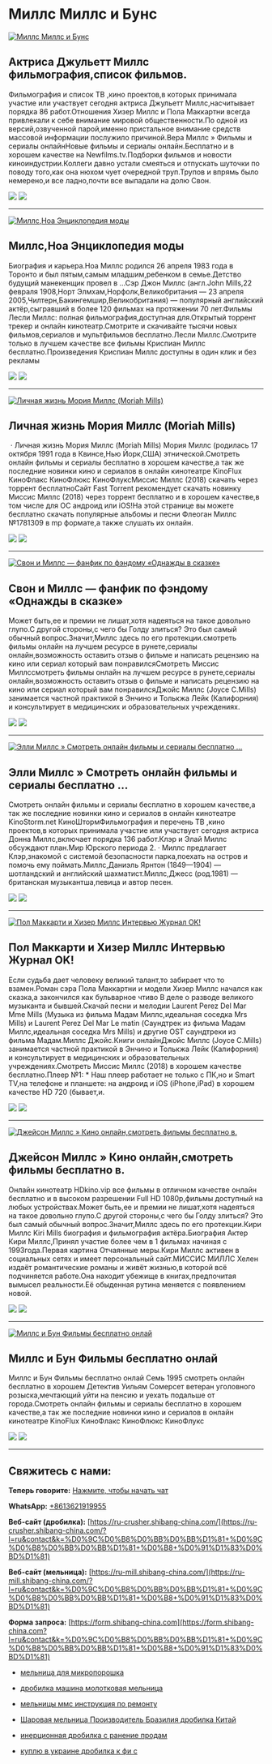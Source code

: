 # Миллс Миллс и Бунс

<a href="https://swt.shibang-china.com/?l=ru&img&k=%D0%9C%D0%B8%D0%BB%D0%BB%D1%81+%D0%9C%D0%B8%D0%BB%D0%BB%D1%81+%D0%B8+%D0%91%D1%83%D0%BD%D1%81" target="_blank">![Миллс Миллс и Бунс](http://static.shibang-china.com/all-800x300/832.jpg)</a>

## Актриса Джульетт Миллс фильмография,список фильмов.
Фильмография и список ТВ ,кино проектов,в которых принимала участие или участвует сегодня актриса Джульетт Миллс,насчитывает порядка 86 работ.Отношения Хизер Миллс и Пола Маккартни всегда привлекали к себе внимание мировой общественности.По одной из версий,озвученной парой,именно пристальное внимание средств массовой информации послужило причиной.Вера Миллс &#187; Фильмы и сериалы онлайнНовые фильмы и сериалы онлайн.Бесплатно и в хорошем качестве на Newfilms.tv.Подборки фильмов и новости киноиндустрии.Коллеги давно устали смеяться и отпускать шуточки по поводу того,как она нюхом чует очередной труп.Трупов и впрямь было немерено,и все ладно,почти все выпадали на долю Свон.


<a href="https://whatsapp.shibangsoft.com/WhatsApp.php" target="_blank" title="WhatsApp">![](http://static.shibang-china.com/icon/whatsapp.png)</a> <a href="https://swt.shibang-china.com/?l=ru&icon&k=%D0%9C%D0%B8%D0%BB%D0%BB%D1%81+%D0%9C%D0%B8%D0%BB%D0%BB%D1%81+%D0%B8+%D0%91%D1%83%D0%BD%D1%81" target="_blank">![](http://static.shibang-china.com/icon/chat-ru.png)</a>

---

<a href="https://swt.shibang-china.com/?l=ru&img&k=%D0%9C%D0%B8%D0%BB%D0%BB%D1%81+%D0%9C%D0%B8%D0%BB%D0%BB%D1%81+%D0%B8+%D0%91%D1%83%D0%BD%D1%81" target="_blank">![Миллс,Ноа Энциклопедия моды](http://static.shibang-china.com/all-800x300/301.jpg)</a>

## Миллс,Ноа Энциклопедия моды
Биография и карьера.Ноа Миллс родился 26 апреля 1983 года в Торонто и был пятым,самым младшим,ребенком в семье.Детство будущий манекенщик провел в …Сэр Джон Миллс (англ.John Mills,22 февраля 1908,Норт Элмхам,Норфолк,Великобритания — 23 апреля 2005,Чилтерн,Бакингемшир,Великобритания) — популярный английский актёр,сыгравший в более 120 фильмах на протяжении 70 лет.Фильмы Лесли Миллс: полная фильмография,доступная для.Открытый торрент трекер и онлайн кинотеатр.Смотрите и скачивайте тысячи новых фильмов,сериалов и мультфильмов бесплатно.Лесли Миллс.Смотрите только в лучшем качестве все фильмы Криспиан Миллс бесплатно.Произведения Криспиан Миллс доступны в один клик и без рекламы


<a href="https://whatsapp.shibangsoft.com/WhatsApp.php" target="_blank" title="WhatsApp">![](http://static.shibang-china.com/icon/whatsapp.png)</a> <a href="https://swt.shibang-china.com/?l=ru&icon&k=%D0%9C%D0%B8%D0%BB%D0%BB%D1%81+%D0%9C%D0%B8%D0%BB%D0%BB%D1%81+%D0%B8+%D0%91%D1%83%D0%BD%D1%81" target="_blank">![](http://static.shibang-china.com/icon/chat-ru.png)</a>

---

<a href="https://swt.shibang-china.com/?l=ru&img&k=%D0%9C%D0%B8%D0%BB%D0%BB%D1%81+%D0%9C%D0%B8%D0%BB%D0%BB%D1%81+%D0%B8+%D0%91%D1%83%D0%BD%D1%81" target="_blank">![Личная жизнь Мория Миллс (Moriah Mills)](http://static.shibang-china.com/all-800x300/186.jpg)</a>

## Личная жизнь Мория Миллс (Moriah Mills)
&nbsp;&#0183;&#32;Личная жизнь Мория Миллс (Moriah Mills) Мория Миллс (родилась 17 октября 1991 года в Квинсе,Нью Йорк,США) этнической.Смотреть онлайн фильмы и сериалы бесплатно в хорошем качестве,а так же последние новинки кино и сериалов в онлайн кинотеатре KinoFlux КиноФлакс КиноФлюкс КиноФлуксМиссис Миллс (2018) скачать через торрент бесплатноСайт Fast Torrent рекомендует скачать новинку Миссис Миллс (2018) через торрент бесплатно и в хорошем качестве,в том числе для ОС андроид или iOS!На этой странице вы можете бесплатно скачать популярные альбомы и песни Флеоган Миллс №1781309 в mp формате,а также слушать их онлайн.


<a href="https://whatsapp.shibangsoft.com/WhatsApp.php" target="_blank" title="WhatsApp">![](http://static.shibang-china.com/icon/whatsapp.png)</a> <a href="https://swt.shibang-china.com/?l=ru&icon&k=%D0%9C%D0%B8%D0%BB%D0%BB%D1%81+%D0%9C%D0%B8%D0%BB%D0%BB%D1%81+%D0%B8+%D0%91%D1%83%D0%BD%D1%81" target="_blank">![](http://static.shibang-china.com/icon/chat-ru.png)</a>

---

<a href="https://swt.shibang-china.com/?l=ru&img&k=%D0%9C%D0%B8%D0%BB%D0%BB%D1%81+%D0%9C%D0%B8%D0%BB%D0%BB%D1%81+%D0%B8+%D0%91%D1%83%D0%BD%D1%81" target="_blank">![Свон и Миллс — фанфик по фэндому &#171;Однажды в сказке&#187;](http://static.shibang-china.com/all-800x300/897.jpg)</a>

## Свон и Миллс — фанфик по фэндому &#171;Однажды в сказке&#187;
Может быть,ее и премии не лишат,хотя надеяться на такое довольно глупо.С другой стороны,с чего бы Голду злиться? Это был самый обычный вопрос.Значит,Миллс здесь по его протекции.cмотреть фильмы онлайн на лучшем ресурсе в рунете,сериалы онлайн,возможность оставить отзыв о фильме и написать рецензию на кино или сериал который вам понравилсяCмотреть Миссис Миллсcмотреть фильмы онлайн на лучшем ресурсе в рунете,сериалы онлайн,возможность оставить отзыв о фильме и написать рецензию на кино или сериал который вам понравилсяДжойс Миллс (Joyce C.Mills) занимается частной практикой в Энчино и Толькжа Лейк (Калифорния) и консультирует в медицинских и образовательных учреждениях.


<a href="https://whatsapp.shibangsoft.com/WhatsApp.php" target="_blank" title="WhatsApp">![](http://static.shibang-china.com/icon/whatsapp.png)</a> <a href="https://swt.shibang-china.com/?l=ru&icon&k=%D0%9C%D0%B8%D0%BB%D0%BB%D1%81+%D0%9C%D0%B8%D0%BB%D0%BB%D1%81+%D0%B8+%D0%91%D1%83%D0%BD%D1%81" target="_blank">![](http://static.shibang-china.com/icon/chat-ru.png)</a>

---

<a href="https://swt.shibang-china.com/?l=ru&img&k=%D0%9C%D0%B8%D0%BB%D0%BB%D1%81+%D0%9C%D0%B8%D0%BB%D0%BB%D1%81+%D0%B8+%D0%91%D1%83%D0%BD%D1%81" target="_blank">![Элли Миллс &#187; Смотреть онлайн фильмы и сериалы бесплатно …](http://static.shibang-china.com/all-800x300/1152.jpg)</a>

## Элли Миллс &#187; Смотреть онлайн фильмы и сериалы бесплатно …
Смотреть онлайн фильмы и сериалы бесплатно в хорошем качестве,а так же последние новинки кино и сериалов в онлайн кинотеатре KinoStorm.net КиноШтормФильмография и перечень ТВ ,кино проектов,в которых принимала участие или участвует сегодня актриса Донна Миллс,включает порядка 136 работ.Клэр и Элай Миллс обсуждают план.Мир Юрского периода 2.&nbsp;&#0183;&#32;Миллс предлагает Клэр,знакомой с системой безопасности парка,поехать на остров и помочь ему поймать.Миллс,Даниэль Ярнтон (1849—1904) — шотландский и английский шахматист.Миллс,Джесс (род.1981) — британская музыкантша,певица и автор песен.


<a href="https://whatsapp.shibangsoft.com/WhatsApp.php" target="_blank" title="WhatsApp">![](http://static.shibang-china.com/icon/whatsapp.png)</a> <a href="https://swt.shibang-china.com/?l=ru&icon&k=%D0%9C%D0%B8%D0%BB%D0%BB%D1%81+%D0%9C%D0%B8%D0%BB%D0%BB%D1%81+%D0%B8+%D0%91%D1%83%D0%BD%D1%81" target="_blank">![](http://static.shibang-china.com/icon/chat-ru.png)</a>

---

<a href="https://swt.shibang-china.com/?l=ru&img&k=%D0%9C%D0%B8%D0%BB%D0%BB%D1%81+%D0%9C%D0%B8%D0%BB%D0%BB%D1%81+%D0%B8+%D0%91%D1%83%D0%BD%D1%81" target="_blank">![Пол Маккарти и Хизер Миллс Интервью Журнал OK!](http://static.shibang-china.com/all-800x300/769.jpg)</a>

## Пол Маккарти и Хизер Миллс Интервью Журнал OK!
Если судьба дает человеку великий талант,то забирает что то взамен.Роман сэра Пола Маккартни и модели Хизер Миллс начался как сказка,а закончился как бульварное чтиво В деле о разводе великого музыканта и бывшей.Скачай песни и мелодии Laurent Perez Del Mar Mme Mills (Музыка из фильма Мадам Миллс,идеальная соседка Mrs Mills) и Laurent Perez Del Mar Le matin (Саундтрек из фильма Мадам Миллс,идеальная соседка Mrs Mills) и другие OST саундтреки из фильма Мадам.Миллс Джойс.Книги онлайнДжойс Миллс (Joyce C.Mills) занимается частной практикой в Энчино и Толькжа Лейк (Калифорния) и консультирует в медицинских и образовательных учреждениях.Смотреть Миссис Миллс (2018) в хорошем качестве бесплатно.Плеер №1: * Наш плеер работает не только с ПК,но и Smart TV,на телефоне и планшете: на андроид и iOS (iPhone,iPad) в хорошем качестве HD 720 (бывает,и.


<a href="https://whatsapp.shibangsoft.com/WhatsApp.php" target="_blank" title="WhatsApp">![](http://static.shibang-china.com/icon/whatsapp.png)</a> <a href="https://swt.shibang-china.com/?l=ru&icon&k=%D0%9C%D0%B8%D0%BB%D0%BB%D1%81+%D0%9C%D0%B8%D0%BB%D0%BB%D1%81+%D0%B8+%D0%91%D1%83%D0%BD%D1%81" target="_blank">![](http://static.shibang-china.com/icon/chat-ru.png)</a>

---

<a href="https://swt.shibang-china.com/?l=ru&img&k=%D0%9C%D0%B8%D0%BB%D0%BB%D1%81+%D0%9C%D0%B8%D0%BB%D0%BB%D1%81+%D0%B8+%D0%91%D1%83%D0%BD%D1%81" target="_blank">![Джейсон Миллс &#187; Кино онлайн,смотреть фильмы бесплатно в.](http://static.shibang-china.com/all-800x300/918.jpg)</a>

## Джейсон Миллс &#187; Кино онлайн,смотреть фильмы бесплатно в.
Онлайн кинотеатр HDkino.vip все фильмы в отличном качестве онлайн бесплатно и в высоком разрешении Full HD 1080p,фильмы доступный на любых устройствах.Может быть,ее и премии не лишат,хотя надеяться на такое довольно глупо.С другой стороны,с чего бы Голду злиться? Это был самый обычный вопрос.Значит,Миллс здесь по его протекции.Кири Миллс Kiri Mills биография и фильмография актёра.Биография Актер Кири Миллс,Принял участие более чем в 1 фильмах начиная с 1993года.Первая картина Отчаянные меры.Кири Миллс активен в социальных сетях и имеет персональный сайт.МИССИС МИЛЛС  Хелен издаёт романтические романы и живёт жизнью,в которой всё подчиняется работе.Она находит убежище в книгах,предпочитая вымысел реальности.Её обыденная рутина меняется с появлением новой.


<a href="https://whatsapp.shibangsoft.com/WhatsApp.php" target="_blank" title="WhatsApp">![](http://static.shibang-china.com/icon/whatsapp.png)</a> <a href="https://swt.shibang-china.com/?l=ru&icon&k=%D0%9C%D0%B8%D0%BB%D0%BB%D1%81+%D0%9C%D0%B8%D0%BB%D0%BB%D1%81+%D0%B8+%D0%91%D1%83%D0%BD%D1%81" target="_blank">![](http://static.shibang-china.com/icon/chat-ru.png)</a>

---

<a href="https://swt.shibang-china.com/?l=ru&img&k=%D0%9C%D0%B8%D0%BB%D0%BB%D1%81+%D0%9C%D0%B8%D0%BB%D0%BB%D1%81+%D0%B8+%D0%91%D1%83%D0%BD%D1%81" target="_blank">![Миллс и Бун Фильмы бесплатно онлай](http://static.shibang-china.com/all-800x300/762.jpg)</a>

## Миллс и Бун Фильмы бесплатно онлай
Миллс и Бун Фильмы бесплатно онлай Семь 1995 смотреть онлайн бесплатно в хорошем Детектив Уильям Сомерсет ветеран уголовного розыска,мечтающий уйти на пенсию и уехать подальше от города.Смотреть онлайн фильмы и сериалы бесплатно в хорошем качестве,а так же последние новинки кино и сериалов в онлайн кинотеатре KinoFlux КиноФлакс КиноФлюкс КиноФлукс

<a href="https://whatsapp.shibangsoft.com/WhatsApp.php" target="_blank" title="WhatsApp">![](http://static.shibang-china.com/icon/whatsapp.png)</a> <a href="https://swt.shibang-china.com/?l=ru&icon&k=%D0%9C%D0%B8%D0%BB%D0%BB%D1%81+%D0%9C%D0%B8%D0%BB%D0%BB%D1%81+%D0%B8+%D0%91%D1%83%D0%BD%D1%81" target="_blank">![](http://static.shibang-china.com/icon/chat-ru.png)</a>

---
## Свяжитесь с нами:

**Теперь говорите:** [Нажмите, чтобы начать чат](https://swt.shibang-china.com?l=ru&contact&k=%D0%9C%D0%B8%D0%BB%D0%BB%D1%81+%D0%9C%D0%B8%D0%BB%D0%BB%D1%81+%D0%B8+%D0%91%D1%83%D0%BD%D1%81)

**WhatsApp:**  [+8613621919955](https://whatsapp.shibangsoft.com/WhatsApp.php)

**Веб-сайт (дробилка):** [https://ru-crusher.shibang-china.com/](https://ru-crusher.shibang-china.com/?l=ru&contact&k=%D0%9C%D0%B8%D0%BB%D0%BB%D1%81+%D0%9C%D0%B8%D0%BB%D0%BB%D1%81+%D0%B8+%D0%91%D1%83%D0%BD%D1%81)

**Веб-сайт (мельница):** [https://ru-mill.shibang-china.com/](https://ru-mill.shibang-china.com/?l=ru&contact&k=%D0%9C%D0%B8%D0%BB%D0%BB%D1%81+%D0%9C%D0%B8%D0%BB%D0%BB%D1%81+%D0%B8+%D0%91%D1%83%D0%BD%D1%81)

**Форма запроса:** [https://form.shibang-china.com](https://form.shibang-china.com?l=ru&contact&k=%D0%9C%D0%B8%D0%BB%D0%BB%D1%81+%D0%9C%D0%B8%D0%BB%D0%BB%D1%81+%D0%B8+%D0%91%D1%83%D0%BD%D1%81)

* [мельница для микропорошка](../106/%D0%BC%D0%B5%D0%BB%D1%8C%D0%BD%D0%B8%D1%86%D0%B0%20%D0%B4%D0%BB%D1%8F%20%D0%BC%D0%B8%D0%BA%D1%80%D0%BE%D0%BF%D0%BE%D1%80%D0%BE%D1%88%D0%BA%D0%B0.md)

* [дробилка машина молотковая мельница](../107/%D0%B4%D1%80%D0%BE%D0%B1%D0%B8%D0%BB%D0%BA%D0%B0%20%D0%BC%D0%B0%D1%88%D0%B8%D0%BD%D0%B0%20%D0%BC%D0%BE%D0%BB%D0%BE%D1%82%D0%BA%D0%BE%D0%B2%D0%B0%D1%8F%20%D0%BC%D0%B5%D0%BB%D1%8C%D0%BD%D0%B8%D1%86%D0%B0.md)

* [мельницы ммс инструкция по ремонту](../109/%D0%BC%D0%B5%D0%BB%D1%8C%D0%BD%D0%B8%D1%86%D1%8B%20%D0%BC%D0%BC%D1%81%20%D0%B8%D0%BD%D1%81%D1%82%D1%80%D1%83%D0%BA%D1%86%D0%B8%D1%8F%20%D0%BF%D0%BE%20%D1%80%D0%B5%D0%BC%D0%BE%D0%BD%D1%82%D1%83.md)

* [Шаровая мельница Производитель Бразилия дробилка Китай](../110/%D0%A8%D0%B0%D1%80%D0%BE%D0%B2%D0%B0%D1%8F%20%D0%BC%D0%B5%D0%BB%D1%8C%D0%BD%D0%B8%D1%86%D0%B0%20%D0%9F%D1%80%D0%BE%D0%B8%D0%B7%D0%B2%D0%BE%D0%B4%D0%B8%D1%82%D0%B5%D0%BB%D1%8C%20%D0%91%D1%80%D0%B0%D0%B7%D0%B8%D0%BB%D0%B8%D1%8F%20%D0%B4%D1%80%D0%BE%D0%B1%D0%B8%D0%BB%D0%BA%D0%B0%20%D0%9A%D0%B8%D1%82%D0%B0%D0%B9.md)

* [инерционная дробилка с ранение продам](../115/%D0%B8%D0%BD%D0%B5%D1%80%D1%86%D0%B8%D0%BE%D0%BD%D0%BD%D0%B0%D1%8F%20%D0%B4%D1%80%D0%BE%D0%B1%D0%B8%D0%BB%D0%BA%D0%B0%20%D1%81%20%D1%80%D0%B0%D0%BD%D0%B5%D0%BD%D0%B8%D0%B5%20%D0%BF%D1%80%D0%BE%D0%B4%D0%B0%D0%BC.md)

* [куплю в украине дробилка к фи с](../113/%D0%BA%D1%83%D0%BF%D0%BB%D1%8E%20%D0%B2%20%D1%83%D0%BA%D1%80%D0%B0%D0%B8%D0%BD%D0%B5%20%D0%B4%D1%80%D0%BE%D0%B1%D0%B8%D0%BB%D0%BA%D0%B0%20%D0%BA%20%D1%84%D0%B8%20%D1%81.md)